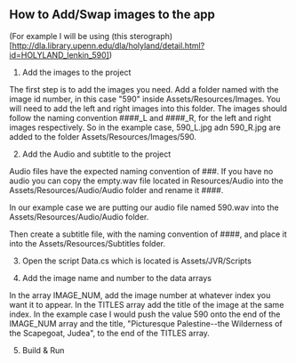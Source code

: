 ## How to Add/Swap images to the app

(For example I will be using (this sterograph)[http://dla.library.upenn.edu/dla/holyland/detail.html?id=HOLYLAND_lenkin_590]) 

1. Add the images to the project

The first step is to add the images you need. Add a folder named with the image id number, in this case "590" inside Assets/Resources/Images. You will need to add the left and right images into this folder. The images should follow the naming convention ####_L and ####_R, for the left and right images respectively. So in the example case, 590_L.jpg adn 590_R.jpg are added to the folder Assets/Resources/Images/590.

2. Add the Audio and subtitle to the project

Audio files have the expected naming convention of ###. If you have no audio you can copy the empty.wav file located in Resources/Audio into the Assets/Resources/Audio/Audio folder and rename it ####. 

In our example case we are putting our audio file named 590.wav into the Assets/Resources/Audio/Audio folder.

Then create a subtitle file, with the naming convention of ####, and place it into the Assets/Resources/Subtitles folder. 

3. Open the script Data.cs which is located is Assets/JVR/Scripts

4. Add the image name and number to the data arrays

In the array IMAGE_NUM, add the image number at whatever index you want it to appear. In the TITLES array add the title of the image at the same index. In the example case I would push the value 590 onto the end of the IMAGE_NUM array and the title, "Picturesque Palestine--the Wilderness of the Scapegoat, Judea", to the end of the TITLES array.

5. Build & Run

